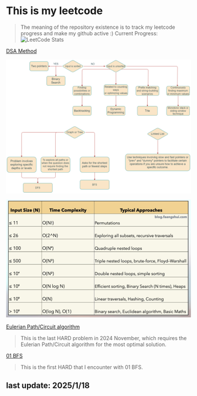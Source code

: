 # This is my leetcode

>The meaning of the repository existence is to track my leetcode progress and make my github active :)
Current Progress:
![LeetCode Stats](https://leetcard.jacoblin.cool/Akinom0318?theme=nord&font=Arimo&ext=heatmap)

[DSA Method](https://leetcode.com/problems/split-a-string-into-the-max-number-of-unique-substrings/editorial/#overview)

![DSA Road Map](./imgs/DSA_road_map.png)

![Constraints and Time Complexity](./imgs/time_complexity.jpg)

[Eulerian Path/Circuit algorithm](https://www.youtube.com/watch?v=8MpoO2zA2l4)
> This is the last HARD  problem in 2024 November, which requires the Eulerian Path/Circuit algorithm for the most optimal solution.

[01 BFS](https://cp-algorithms.com/graph/01_bfs.html)
> This is the first HARD that I encounter with 01 BFS.

## last update: 2025/1/18